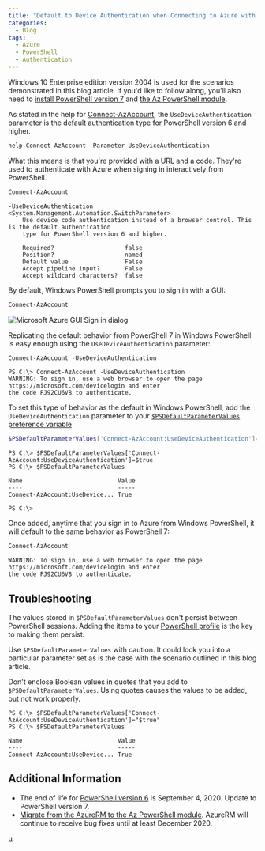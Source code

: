 ```yaml
---
title: "Default to Device Authentication when Connecting to Azure with Windows PowerShell"
categories:
  - Blog
tags:
  - Azure
  - PowerShell
  - Authentication
---
```


Windows 10 Enterprise edition version 2004 is used for the scenarios demonstrated in this blog
article. If you'd like to follow along, you'll also need to
[install PowerShell version 7](https://docs.microsoft.com/powershell/scripting/install/installing-powershell)
and [the Az PowerShell module](https://docs.microsoft.com/powershell/azure/install-az-ps).

As stated in the help for
[Connect-AzAccount](https://docs.microsoft.com/powershell/module/az.accounts/connect-azaccount), the
`UseDeviceAuthentication` parameter is the default authentication type for PowerShell version 6 and
higher.

```powershell
help Connect-AzAccount -Parameter UseDeviceAuthentication
```

What this means is that you're provided with a URL and a code. They're used to authenticate with
Azure when signing in interactively from PowerShell.

```powershell
Connect-AzAccount
```

```Output
-UseDeviceAuthentication <System.Management.Automation.SwitchParameter>
    Use device code authentication instead of a browser control. This is the default authentication
    type for PowerShell version 6 and higher.

    Required?                    false
    Position?                    named
    Default value                False
    Accept pipeline input?       False
    Accept wildcard characters?  false
```

By default, Windows PowerShell prompts you to sign in with a GUI:

```powershell
Connect-AzAccount
```

![Microsoft Azure GUI Sign in dialog](/images/az-deviceauth3a.png)

Replicating the default behavior from PowerShell 7 in Windows PowerShell is easy enough using the
`UseDeviceAuthentication` parameter:

```powershell
Connect-AzAccount -UseDeviceAuthentication
```

```Output
PS C:\> Connect-AzAccount -UseDeviceAuthentication
WARNING: To sign in, use a web browser to open the page https://microsoft.com/devicelogin and enter
the code FJ92CU6V8 to authenticate.
```

To set this type of behavior as the default in Windows PowerShell, add the `UseDeviceAuthentication`
parameter to your [`$PSDefaultParameterValues` preference
variable](https://docs.microsoft.com/powershell/module/microsoft.powershell.core/about/about_parameters_default_values)

```powershell
$PSDefaultParameterValues['Connect-AzAccount:UseDeviceAuthentication']=$true
```

```Output
PS C:\> $PSDefaultParameterValues['Connect-AzAccount:UseDeviceAuthentication']=$true
PS C:\> $PSDefaultParameterValues

Name                           Value
----                           -----
Connect-AzAccount:UseDevice... True

PS C:\>
```

Once added, anytime that you sign in to Azure from Windows PowerShell, it will default to the same
behavior as PowerShell 7:

```powershell
Connect-AzAccount
```

```Output
WARNING: To sign in, use a web browser to open the page https://microsoft.com/devicelogin and enter
the code FJ92CU6V8 to authenticate.
```

## Troubleshooting

The values stored in `$PSDefaultParameterValues` don't persist between PowerShell sessions. Adding
the items to your
[PowerShell profile](https://docs.microsoft.com/powershell/module/microsoft.powershell.core/about/about_profiles)
is the key to making them persist.

Use `$PSDefaultParameterValues` with caution. It could lock you into a particular parameter set as
is the case with the scenario outlined in this blog article.

Don't enclose Boolean values in quotes that you add to `$PSDefaultParameterValues`. Using quotes
causes the values to be added, but not work properly.

```Output
PS C:\> $PSDefaultParameterValues['Connect-AzAccount:UseDeviceAuthentication']="$true"
PS C:\> $PSDefaultParameterValues

Name                           Value
----                           -----
Connect-AzAccount:UseDevice... True
```

## Additional Information

- The end of life for
  [PowerShell version 6](https://docs.microsoft.com/powershell/scripting/powershell-support-lifecycle#powershell-releases-end-of-life)
  is September 4, 2020. Update to PowerShell version 7.
- [Migrate from the AzureRM to the Az PowerShell module](https://docs.microsoft.com/powershell/azure/migrate-from-azurerm-to-az).
  AzureRM will continue to receive bug fixes until at least December 2020.

µ
